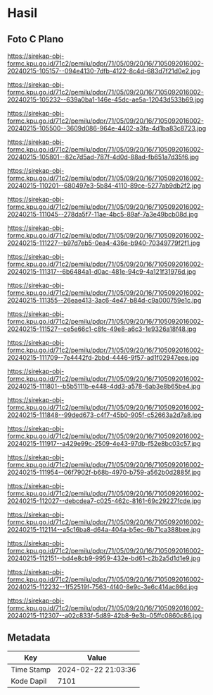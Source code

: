 # Hasil

## Foto C Plano

https://sirekap-obj-formc.kpu.go.id/71c2/pemilu/pdpr/71/05/09/20/16/7105092016002-20240215-105157--094e4130-7dfb-4122-8c4d-683d7f21d0e2.jpg

https://sirekap-obj-formc.kpu.go.id/71c2/pemilu/pdpr/71/05/09/20/16/7105092016002-20240215-105232--639a0ba1-146e-45dc-ae5a-12043d533b69.jpg

https://sirekap-obj-formc.kpu.go.id/71c2/pemilu/pdpr/71/05/09/20/16/7105092016002-20240215-105500--3609d086-964e-4402-a3fa-4d1ba83c8723.jpg

https://sirekap-obj-formc.kpu.go.id/71c2/pemilu/pdpr/71/05/09/20/16/7105092016002-20240215-105801--82c7d5ad-787f-4d0d-88ad-fb651a7d35f6.jpg

https://sirekap-obj-formc.kpu.go.id/71c2/pemilu/pdpr/71/05/09/20/16/7105092016002-20240215-110201--680497e3-5b84-4110-89ce-5277ab9db2f2.jpg

https://sirekap-obj-formc.kpu.go.id/71c2/pemilu/pdpr/71/05/09/20/16/7105092016002-20240215-111045--278da5f7-11ae-4bc5-89af-7a3e49bcb08d.jpg

https://sirekap-obj-formc.kpu.go.id/71c2/pemilu/pdpr/71/05/09/20/16/7105092016002-20240215-111227--b97d7eb5-0ea4-436e-b940-70349779f2f1.jpg

https://sirekap-obj-formc.kpu.go.id/71c2/pemilu/pdpr/71/05/09/20/16/7105092016002-20240215-111317--6b6484a1-d0ac-481e-94c9-4a121f31976d.jpg

https://sirekap-obj-formc.kpu.go.id/71c2/pemilu/pdpr/71/05/09/20/16/7105092016002-20240215-111355--26eae413-3ac6-4e47-b84d-c9a000759e1c.jpg

https://sirekap-obj-formc.kpu.go.id/71c2/pemilu/pdpr/71/05/09/20/16/7105092016002-20240215-111527--ce5e66c1-c8fc-49e8-a6c3-1e9326a18f48.jpg

https://sirekap-obj-formc.kpu.go.id/71c2/pemilu/pdpr/71/05/09/20/16/7105092016002-20240215-111709--7e4442fd-2bbd-4446-9f57-ad1f02947eee.jpg

https://sirekap-obj-formc.kpu.go.id/71c2/pemilu/pdpr/71/05/09/20/16/7105092016002-20240215-111801--b5b5111b-e448-4dd3-a578-6ab3e8b65be4.jpg

https://sirekap-obj-formc.kpu.go.id/71c2/pemilu/pdpr/71/05/09/20/16/7105092016002-20240215-111848--99ded673-c4f7-45b0-905f-c52663a2d7a8.jpg

https://sirekap-obj-formc.kpu.go.id/71c2/pemilu/pdpr/71/05/09/20/16/7105092016002-20240215-111917--a429e99c-2509-4e43-97db-f52e8bc03c57.jpg

https://sirekap-obj-formc.kpu.go.id/71c2/pemilu/pdpr/71/05/09/20/16/7105092016002-20240215-111954--06f7902f-b68b-4970-b759-a562b0d2885f.jpg

https://sirekap-obj-formc.kpu.go.id/71c2/pemilu/pdpr/71/05/09/20/16/7105092016002-20240215-112027--debcdea7-c025-462c-8161-69c29227fcde.jpg

https://sirekap-obj-formc.kpu.go.id/71c2/pemilu/pdpr/71/05/09/20/16/7105092016002-20240215-112114--a5c16ba8-d64a-404a-b5ec-6b71ca388bee.jpg

https://sirekap-obj-formc.kpu.go.id/71c2/pemilu/pdpr/71/05/09/20/16/7105092016002-20240215-112151--bd4e8cb9-9959-432e-bd61-c2b2a5d1d1e9.jpg

https://sirekap-obj-formc.kpu.go.id/71c2/pemilu/pdpr/71/05/09/20/16/7105092016002-20240215-112232--1f52519f-7563-4f40-8e9c-3e6c414ac86d.jpg

https://sirekap-obj-formc.kpu.go.id/71c2/pemilu/pdpr/71/05/09/20/16/7105092016002-20240215-112307--a02c833f-5d89-42b8-9e3b-05ffc0860c86.jpg


## Metadata

| Key        | Value               |
| ---------- | ------------------- |
| Time Stamp | 2024-02-22 21:03:36 |
| Kode Dapil | 7101                |



